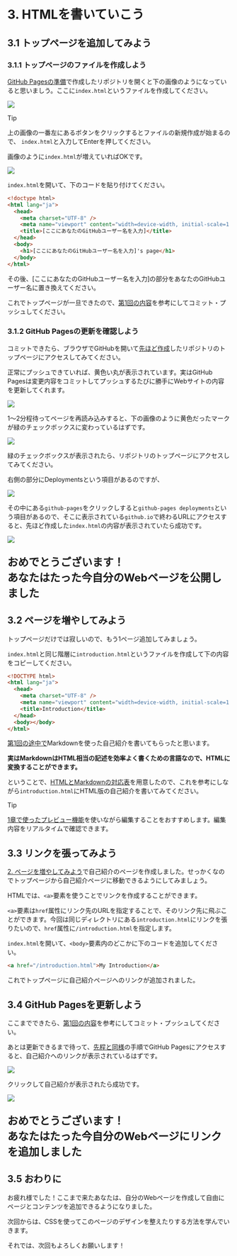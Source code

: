 
# 3. HTMLを書いていこう

## 3.1 トップページを追加してみよう

### 3.1.1 トップページのファイルを作成しよう

[GitHub Pagesの準備](./2_prepare_pages_repo.md)で作成したリポジトリを開くと下の画像のようになっていると思いましう。ここに`index.html`というファイルを作成してください。

![](./images/3_vscode_top.png)

> [!TIP]
> 上の画像の一番左にあるボタンをクリックするとファイルの新規作成が始まるので、
> `index.html`と入力してEnterを押してください。

画像のように`index.html`が増えていればOKです。

![](./images/3_vscode_index_created.png)

`index.html`を開いて、下のコードを貼り付けてください。

```html
<!doctype html>
<html lang="ja">
  <head>
    <meta charset="UTF-8" />
    <meta name="viewport" content="width=device-width, initial-scale=1.0" />
    <title>[ここにあなたのGitHubユーザー名を入力]</title>
  </head>
  <body>
    <h1>[ここにあなたのGitHubユーザー名を入力]'s page</h1>
  </body>
</html>
```

その後、\[ここにあなたのGitHubユーザー名を入力\]の部分をあなたのGitHubユーザー名に置き換えてください。

これでトップページが一旦できたので、[第1回の内容](../../part-1/handouts/4_commit.md#1-4-変更履歴をコミットプッシュしよう)を参考にしてコミット・プッシュしてください。

### 3.1.2 GitHub Pagesの更新を確認しよう

コミットできたら、ブラウザでGitHubを開いて[先ほど作成](./2_prepare_pages_repo.md#21-リポジトリの作成)したリポジトリのトップページにアクセスしてみてください。

正常にプッシュできていれば、黄色い丸が表示されています。実はGitHub Pagesは変更内容をコミットしてプッシュするたびに勝手にWebサイトの内容を更新してくれます。

![](./images/3_action_pending.png)

1〜2分程待ってページを再読み込みすると、下の画像のように黄色だったマークが緑のチェックボックスに変わっているはずです。

![](./images/3_action_completed.png)

緑のチェックボックスが表示されたら、リポジトリのトップページにアクセスしてみてください。

右側の部分にDeploymentsという項目があるのですが、

![](./images/3_gh_deployments.png)

その中にある`github-pages`をクリックしすると`github-pages deployments`という項目があるので、そこに表示されている`github.io`で終わるURLにアクセスすると、先ほど作成した`index.html`の内容が表示されていたら成功です。

![](./images/3_gh_latest_deployments.png)

<p style="font-size: 1.5rem; font-weight:700;">おめでとうございます！
<br>あなたはたった今自分のWebページを公開しました</p>

## 3.2 ページを増やしてみよう

トップページだけでは寂しいので、もう1ページ追加してみましょう。

`index.html`と同じ階層に`introduction.html`というファイルを作成して下の内容をコピーしてください。

```html
<!DOCTYPE html>
<html lang="ja">
  <head>
    <meta charset="UTF-8" />
    <meta name="viewport" content="width=device-width, initial-scale=1.0" />
    <title>Introduction</title>
  </head>
  <body></body>
</html>
```

[第1回の途中で](../../part-1/handouts/3_write-markdown.md#1-3-実際にmarkdownを書いてみよう)Markdownを使った自己紹介を書いてもらったと思います。

**実はMarkdownはHTML相当の記述を効率よく書くための言語なので、HTMLに変換することができます。**

ということで、[HTMLとMarkdownの対応表](./a2_html_tag_and_markdown.md)を用意したので、これを参考にしながら`introduction.html`にHTML版の自己紹介を書いてみてください。

> [!TIP]
> [1章で使ったプレビュー機能](./1_what_is_html.md#13-実際のhtmlを読んでみよう)を使いながら編集することをおすすめします。編集内容をリアルタイムで確認できます。

## 3.3 リンクを張ってみよう

[2. ページを増やしてみよう](#32-ページを増やしてみよう)で自己紹介のページを作成しました。せっかくなのでトップページから自己紹介ページに移動できるようにしてみましょう。

HTMLでは、`<a>`要素を使うことでリンクを作成することができます。

`<a>`要素は`href`属性にリンク先のURLを指定することで、そのリンク先に飛ぶことができます。今回は同じディレクトリにある`introduction.html`にリンクを張りたいので、`href`属性に`/introduction.html`を指定します。

`index.html`を開いて、`<body>`要素内のどこかに下のコードを追加してください。

```html
<a href="/introduction.html">My Introduction</a>
```

これでトップページに自己紹介ページへのリンクが追加されました。

## 3.4 GitHub Pagesを更新しよう

ここまでできたら、[第1回の内容](../../part-1/handouts/4_commit.md#1-4-変更履歴をコミットプッシュしよう)を参考にしてコミット・プッシュしてください。

あとは更新できるまで待って、[先程と同様](#312-github-pagesの更新を確認しよう)の手順でGitHub Pagesにアクセスすると、自己紹介へのリンクが表示されているはずです。

![](./images/3_vscode_index_created.png)

クリックして自己紹介が表示されたら成功です。

![](./images/3_page_intro.png)

<p style="font-size: 1.5rem; font-weight:700;">おめでとうございます！
<br>あなたはたった今自分のWebページにリンクを追加しました</p>

## 3.5 おわりに

お疲れ様でした！ここまで来たあなたは、自分のWebページを作成して自由にページとコンテンツを追加できるようになりました。

次回からは、CSSを使ってこのページのデザインを整えたりする方法を学んでいきます。

それでは、次回もよろしくお願いします！
